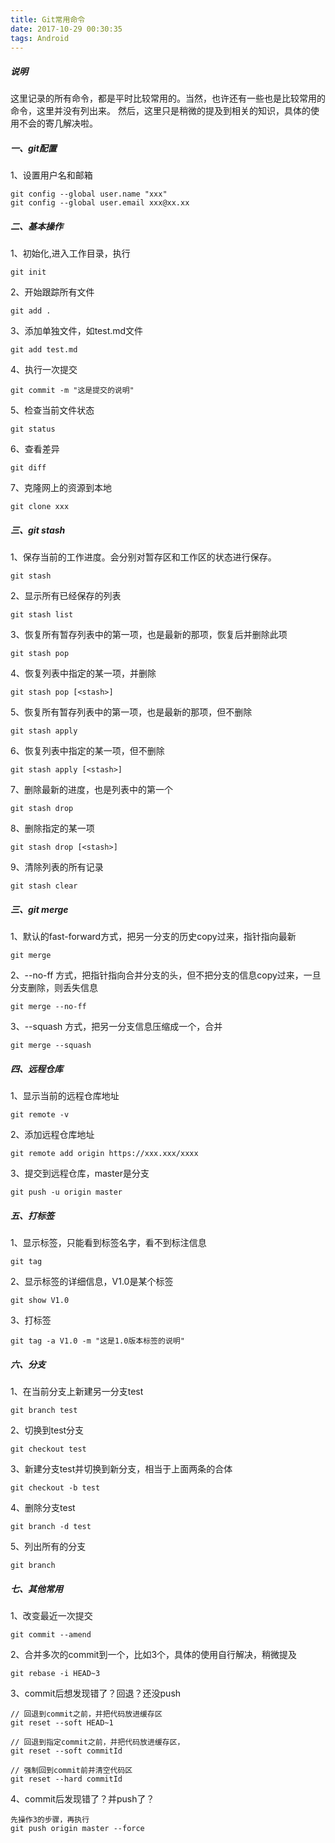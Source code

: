 ```yaml
---
title: Git常用命令
date: 2017-10-29 00:30:35
tags: Android
---
```

##### 说明
这里记录的所有命令，都是平时比较常用的。当然，也许还有一些也是比较常用的命令，这里并没有列出来。
然后，这里只是稍微的提及到相关的知识，具体的使用不会的寄几解决啦。
<!--more-->
##### 一、git配置
1、设置用户名和邮箱
```
git config --global user.name "xxx"
git config --global user.email xxx@xx.xx
```
##### 二、基本操作
1、初始化,进入工作目录，执行
```
git init
```
2、开始跟踪所有文件
```
git add .
```
3、添加单独文件，如test.md文件
```
git add test.md
```
4、执行一次提交
```
git commit -m "这是提交的说明"
```
5、检查当前文件状态
```
git status
```
6、查看差异
```
git diff
```
7、克隆网上的资源到本地
```
git clone xxx
```
##### 三、git stash

1、保存当前的工作进度。会分别对暂存区和工作区的状态进行保存。
```
git stash
```
2、显示所有已经保存的列表
```
git stash list
```
3、恢复所有暂存列表中的第一项，也是最新的那项，恢复后并删除此项
```
git stash pop 
```
4、恢复列表中指定的某一项，并删除
```
git stash pop [<stash>]
```
5、恢复所有暂存列表中的第一项，也是最新的那项，但不删除
```
git stash apply
```
6、恢复列表中指定的某一项，但不删除
```
git stash apply [<stash>]
```
7、删除最新的进度，也是列表中的第一个
```
git stash drop
```
8、删除指定的某一项
```
git stash drop [<stash>]
```
9、清除列表的所有记录
```
git stash clear
```
##### 三、git merge
1、默认的fast-forward方式，把另一分支的历史copy过来，指针指向最新
```
git merge
```
2、--no-ff 方式，把指针指向合并分支的头，但不把分支的信息copy过来，一旦分支删除，则丢失信息
```
git merge --no-ff
```
3、--squash 方式，把另一分支信息压缩成一个，合并
```
git merge --squash
```

##### 四、远程仓库
1、显示当前的远程仓库地址
```
git remote -v
```
2、添加远程仓库地址
```
git remote add origin https://xxx.xxx/xxxx
```
3、提交到远程仓库，master是分支
```
git push -u origin master
```

##### 五、打标签
1、显示标签，只能看到标签名字，看不到标注信息
```
git tag
```
2、显示标签的详细信息，V1.0是某个标签
```
git show V1.0
```
3、打标签
```
git tag -a V1.0 -m "这是1.0版本标签的说明"
```
##### 六、分支
1、在当前分支上新建另一分支test
```
git branch test
```
2、切换到test分支
```
git checkout test
```
3、新建分支test并切换到新分支，相当于上面两条的合体
```
git checkout -b test
```
4、删除分支test
```
git branch -d test
```
5、列出所有的分支
```
git branch
```
##### 七、其他常用
1、改变最近一次提交
```
git commit --amend
```
2、合并多次的commit到一个，比如3个，具体的使用自行解决，稍微提及
```
git rebase -i HEAD~3
```

3、commit后想发现错了？回退？还没push
```
// 回退到commit之前，并把代码放进缓存区
git reset --soft HEAD~1

// 回退到指定commit之前，并把代码放进缓存区，
git reset --soft commitId

// 强制回到commit前并清空代码区
git reset --hard commitId
```

4、commit后发现错了？并push了？
```
先操作3的步骤，再执行
git push origin master --force
```